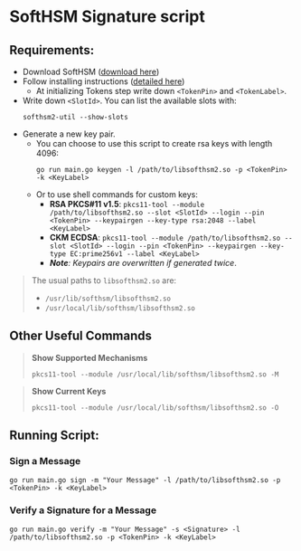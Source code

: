 # SoftHSM Signature script
## Requirements:
- Download SoftHSM ([download here](https://dist.opendnssec.org/source/))
- Follow installing instructions ([detailed here](https://wiki.opendnssec.org/display/SoftHSMDOCS/SoftHSM+Documentation+v2))
  - At initializing Tokens step write down `<TokenPin>` and `<TokenLabel>`.
- Write down `<SlotId>`. You can list the available slots with:
  ```
  softhsm2-util --show-slots
  ```
- Generate a new key pair.
  - You can choose to use this script to create rsa keys with length 4096:
    ```
    go run main.go keygen -l /path/to/libsofthsm2.so -p <TokenPin> -k <KeyLabel>
    ```
  - Or to use shell commands for custom keys:
    - __RSA PKCS#11 v1.5__: `pkcs11-tool --module /path/to/libsofthsm2.so --slot <SlotId> --login --pin <TokenPin> --keypairgen --key-type rsa:2048 --label <KeyLabel>`
    - __CKM ECDSA__: `pkcs11-tool --module /path/to/libsofthsm2.so --slot <SlotId> --login --pin <TokenPin> --keypairgen --key-type EC:prime256v1 --label <KeyLabel>`
    - *__Note__: Keypairs are overwritten if generated twice*.

> The usual paths to `libsofthsm2.so` are:
> - `/usr/lib/softhsm/libsofthsm2.so`
> - `/usr/local/lib/softhsm/libsofthsm2.so`

## Other Useful Commands

> __Show Supported Mechanisms__
> ```
> pkcs11-tool --module /usr/local/lib/softhsm/libsofthsm2.so -M
> ```

> __Show Current Keys__
> ```
> pkcs11-tool --module /usr/local/lib/softhsm/libsofthsm2.so -O
> ```

## Running Script:

### Sign a Message
```
go run main.go sign -m "Your Message" -l /path/to/libsofthsm2.so -p <TokenPin> -k <KeyLabel>
```
### Verify a Signature for a Message
```
go run main.go verify -m "Your Message" -s <Signature> -l /path/to/libsofthsm2.so -p <TokenPin> -k <KeyLabel>
```
